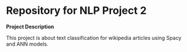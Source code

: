 # Repository for NLP Project 2

**Project Description**

This project is about text classification for wikipedia articles using Spacy and ANN models.